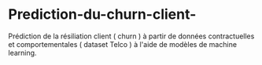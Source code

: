 # Prediction-du-churn-client-
Prédiction de la résiliation client ( churn ) à partir de données contractuelles et comportementales ( dataset Telco ) à l'aide de modèles de machine learning.
